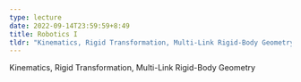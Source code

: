```yaml
---
type: lecture
date: 2022-09-14T23:59:59+8:49
title: Robotics I 
tldr: "Kinematics, Rigid Transformation, Multi-Link Rigid-Body Geometry"
---
```

Kinematics, Rigid Transformation, Multi-Link Rigid-Body Geometry
